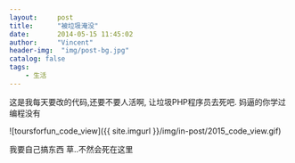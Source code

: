 ```yaml
---
layout:     post
title:      "被垃圾淹没"
date:       2014-05-15 11:45:02
author:     "Vincent"
header-img:  "img/post-bg.jpg"
catalog: false
tags:
    - 生活
---
```


这是我每天要改的代码,还要不要人活啊,
让垃圾PHP程序员去死吧.
妈逼的你学过编程没有

![toursforfun_code_view]({{ site.imgurl }}/img/in-post/2015_code_view.gif)

我要自己搞东西 草..不然会死在这里









